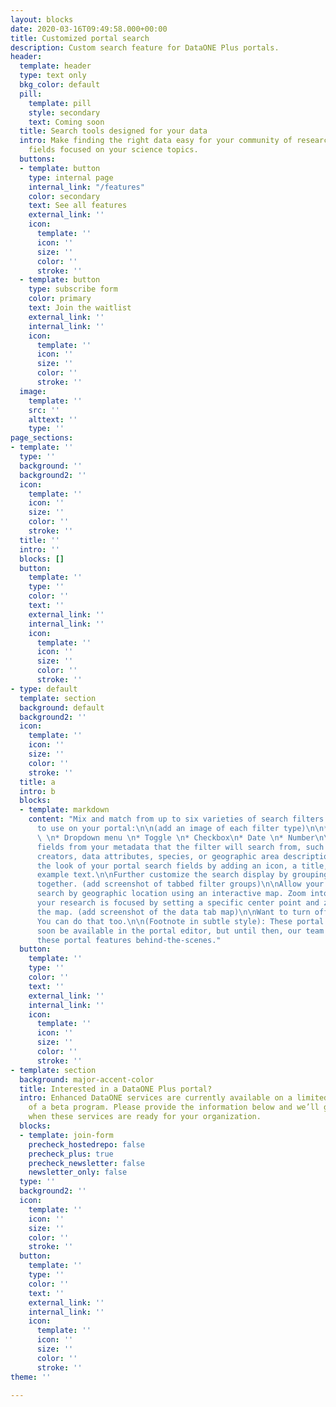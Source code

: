 ```yaml
---
layout: blocks
date: 2020-03-16T09:49:58.000+00:00
title: Customized portal search
description: Custom search feature for DataONE Plus portals.
header:
  template: header
  type: text only
  bkg_color: default
  pill:
    template: pill
    style: secondary
    text: Coming soon
  title: Search tools designed for your data
  intro: Make finding the right data easy for your community of researchers with search
    fields focused on your science topics.
  buttons:
  - template: button
    type: internal page
    internal_link: "/features"
    color: secondary
    text: See all features
    external_link: ''
    icon:
      template: ''
      icon: ''
      size: ''
      color: ''
      stroke: ''
  - template: button
    type: subscribe form
    color: primary
    text: Join the waitlist
    external_link: ''
    internal_link: ''
    icon:
      template: ''
      icon: ''
      size: ''
      color: ''
      stroke: ''
  image:
    template: ''
    src: ''
    alttext: ''
    type: ''
page_sections:
- template: ''
  type: ''
  background: ''
  background2: ''
  icon:
    template: ''
    icon: ''
    size: ''
    color: ''
    stroke: ''
  title: ''
  intro: ''
  blocks: []
  button:
    template: ''
    type: ''
    color: ''
    text: ''
    external_link: ''
    internal_link: ''
    icon:
      template: ''
      icon: ''
      size: ''
      color: ''
      stroke: ''
- type: default
  template: section
  background: default
  background2: ''
  icon:
    template: ''
    icon: ''
    size: ''
    color: ''
    stroke: ''
  title: a
  intro: b
  blocks:
  - template: markdown
    content: "Mix and match from up to six varieties of search filters for researchers
      to use on your portal:\n\n(add an image of each filter type)\n\n* Free-text
      \ \n* Dropdown menu \n* Toggle \n* Checkbox\n* Date \n* Number\n\nChoose which
      fields from your metadata that the filter will search from, such as title, keywords,
      creators, data attributes, species, or geographic area description. \n\nCustomize
      the look of your portal search fields by adding an icon, a title, and placeholder
      example text.\n\nFurther customize the search display by grouping related filters
      together. (add screenshot of tabbed filter groups)\n\nAllow your community to
      search by geographic location using an interactive map. Zoom into the area where
      your research is focused by setting a specific center point and zoom level for
      the map. (add screenshot of the data tab map)\n\nWant to turn off the map altogether?
      You can do that too.\n\n(Footnote in subtle style): These portal features will
      soon be available in the portal editor, but until then, our team can configure
      these portal features behind-the-scenes."
  button:
    template: ''
    type: ''
    color: ''
    text: ''
    external_link: ''
    internal_link: ''
    icon:
      template: ''
      icon: ''
      size: ''
      color: ''
      stroke: ''
- template: section
  background: major-accent-color
  title: Interested in a DataONE Plus portal?
  intro: Enhanced DataONE services are currently available on a limited basis as part
    of a beta program. Please provide the information below and we’ll get in touch
    when these services are ready for your organization.
  blocks:
  - template: join-form
    precheck_hostedrepo: false
    precheck_plus: true
    precheck_newsletter: false
    newsletter_only: false
  type: ''
  background2: ''
  icon:
    template: ''
    icon: ''
    size: ''
    color: ''
    stroke: ''
  button:
    template: ''
    type: ''
    color: ''
    text: ''
    external_link: ''
    internal_link: ''
    icon:
      template: ''
      icon: ''
      size: ''
      color: ''
      stroke: ''
theme: ''

---
```

